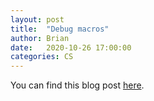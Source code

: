 ```yaml
---
layout: post
title:  "Debug macros"
author: Brian
date:   2020-10-26 17:00:00
categories: CS
---
```

You can find this blog post [here](http://brimacki.github.io/professionalDocuments/debug_macros.pdf).
